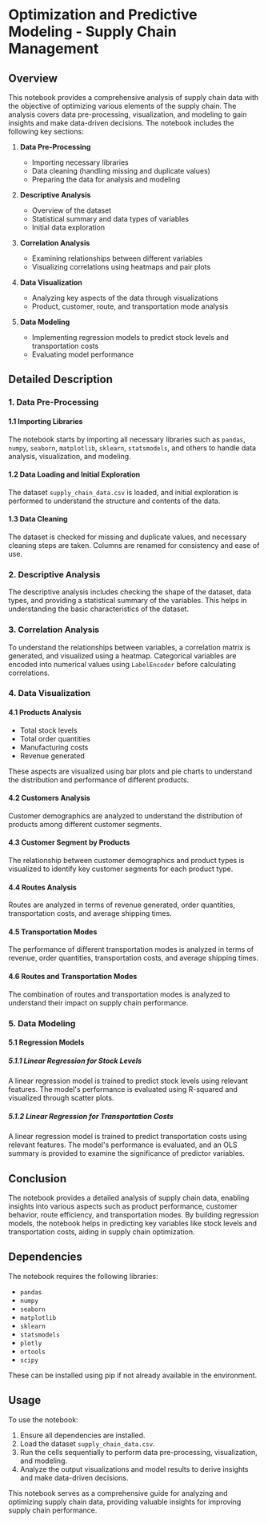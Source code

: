 # Optimization and Predictive Modeling - Supply Chain Management
## Overview

This notebook provides a comprehensive analysis of supply chain data with the objective of optimizing various elements of the supply chain. The analysis covers data pre-processing, visualization, and modeling to gain insights and make data-driven decisions. The notebook includes the following key sections:

1. **Data Pre-Processing**
   - Importing necessary libraries
   - Data cleaning (handling missing and duplicate values)
   - Preparing the data for analysis and modeling

2. **Descriptive Analysis**
   - Overview of the dataset
   - Statistical summary and data types of variables
   - Initial data exploration

3. **Correlation Analysis**
   - Examining relationships between different variables
   - Visualizing correlations using heatmaps and pair plots

4. **Data Visualization**
   - Analyzing key aspects of the data through visualizations
   - Product, customer, route, and transportation mode analysis

5. **Data Modeling**
   - Implementing regression models to predict stock levels and transportation costs
   - Evaluating model performance

## Detailed Description

### 1. Data Pre-Processing

#### 1.1 Importing Libraries
The notebook starts by importing all necessary libraries such as `pandas`, `numpy`, `seaborn`, `matplotlib`, `sklearn`, `statsmodels`, and others to handle data analysis, visualization, and modeling.

#### 1.2 Data Loading and Initial Exploration
The dataset `supply_chain_data.csv` is loaded, and initial exploration is performed to understand the structure and contents of the data.

#### 1.3 Data Cleaning
The dataset is checked for missing and duplicate values, and necessary cleaning steps are taken. Columns are renamed for consistency and ease of use.

### 2. Descriptive Analysis
The descriptive analysis includes checking the shape of the dataset, data types, and providing a statistical summary of the variables. This helps in understanding the basic characteristics of the dataset.

### 3. Correlation Analysis
To understand the relationships between variables, a correlation matrix is generated, and visualized using a heatmap. Categorical variables are encoded into numerical values using `LabelEncoder` before calculating correlations.

### 4. Data Visualization

#### 4.1 Products Analysis
- Total stock levels
- Total order quantities
- Manufacturing costs
- Revenue generated

These aspects are visualized using bar plots and pie charts to understand the distribution and performance of different products.

#### 4.2 Customers Analysis
Customer demographics are analyzed to understand the distribution of products among different customer segments. 

#### 4.3 Customer Segment by Products
The relationship between customer demographics and product types is visualized to identify key customer segments for each product type.

#### 4.4 Routes Analysis
Routes are analyzed in terms of revenue generated, order quantities, transportation costs, and average shipping times.

#### 4.5 Transportation Modes
The performance of different transportation modes is analyzed in terms of revenue, order quantities, transportation costs, and average shipping times.

#### 4.6 Routes and Transportation Modes
The combination of routes and transportation modes is analyzed to understand their impact on supply chain performance.

### 5. Data Modeling

#### 5.1 Regression Models

##### 5.1.1 Linear Regression for Stock Levels
A linear regression model is trained to predict stock levels using relevant features. The model's performance is evaluated using R-squared and visualized through scatter plots.

##### 5.1.2 Linear Regression for Transportation Costs
A linear regression model is trained to predict transportation costs using relevant features. The model's performance is evaluated, and an OLS summary is provided to examine the significance of predictor variables.

## Conclusion
The notebook provides a detailed analysis of supply chain data, enabling insights into various aspects such as product performance, customer behavior, route efficiency, and transportation modes. By building regression models, the notebook helps in predicting key variables like stock levels and transportation costs, aiding in supply chain optimization.

## Dependencies
The notebook requires the following libraries:
- `pandas`
- `numpy`
- `seaborn`
- `matplotlib`
- `sklearn`
- `statsmodels`
- `plotly`
- `ortools`
- `scipy`

These can be installed using pip if not already available in the environment.

## Usage
To use the notebook:
1. Ensure all dependencies are installed.
2. Load the dataset `supply_chain_data.csv`.
3. Run the cells sequentially to perform data pre-processing, visualization, and modeling.
4. Analyze the output visualizations and model results to derive insights and make data-driven decisions.

This notebook serves as a comprehensive guide for analyzing and optimizing supply chain data, providing valuable insights for improving supply chain performance.
